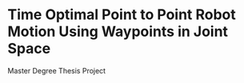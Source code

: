 # Time Optimal Point to Point Robot Motion Using Waypoints in Joint Space
 Master Degree Thesis Project
